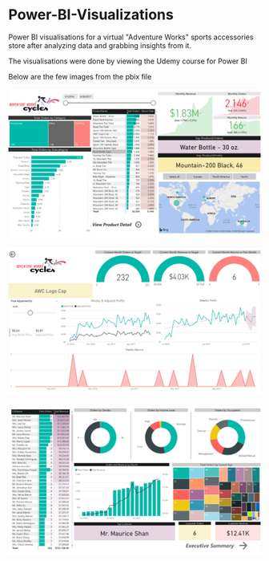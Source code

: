# Power-BI-Visualizations

Power BI visualisations for a virtual "Adventure Works" sports accessories store after analyzing data and grabbing insights from it. 

The visualisations were done by viewing the Udemy course for Power BI

Below are the few images from the pbix file

![](AW_Report_SN-1.jpg)

![](AW_Report_SN-2.jpg)

![](AW_Report_SN-3.jpg)
